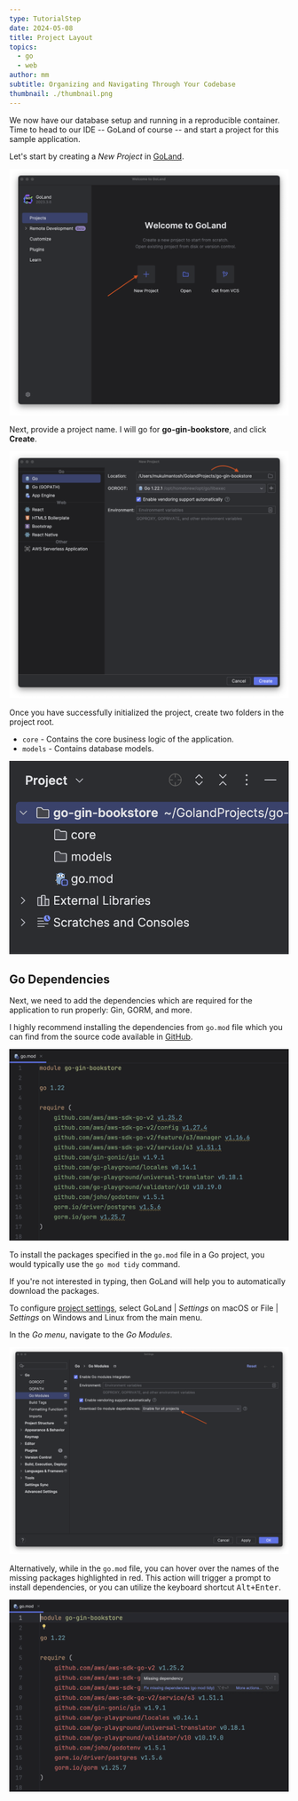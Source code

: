 ```yaml
---
type: TutorialStep
date: 2024-05-08
title: Project Layout
topics:
  - go
  - web
author: mm
subtitle: Organizing and Navigating Through Your Codebase
thumbnail: ./thumbnail.png
---
```


We now have our database setup and running in a reproducible container.
Time to head to our IDE -- GoLand of course -- and start a project for this sample application.

Let's start by creating a _New Project_ in [GoLand](https://www.jetbrains.com/go/).

![goland_1](./images/goland1.png)

Next, provide a project name. I will go for **go-gin-bookstore**, and click **Create**.

![goland_2](./images/goland2.png)

Once you have successfully initialized the project, create two folders in the project root.

- `core` - Contains the core business logic of the application.
- `models` - Contains database models.

![goland_3](./images/goland3.png)

## Go Dependencies

Next, we need to add the dependencies which are required for the application to run properly: Gin, GORM, and more.

I highly recommend installing the dependencies from `go.mod` file which you can
find from the source code available in [GitHub](https://github.com/mukulmantosh/go-gin-bookstore).

![go_mod](./images/gomod.png)

To install the packages specified in the `go.mod` file
in a Go project, you would typically use the `go mod tidy` command.

If you're not interested in typing, then GoLand will help you to automatically download the packages.

To configure [project settings](https://www.jetbrains.com/help/go/configure-project-settings.html), select GoLand | _Settings_ on macOS or File | _Settings_ on Windows and Linux from the main menu.

In the _Go menu_, navigate to the _Go Modules_.

![go_auto_download](./images/dependencies_download.png)

Alternatively, while in the `go.mod` file, you can hover over the names of the missing packages highlighted in red. This action will trigger a prompt to install dependencies, or you can utilize the keyboard shortcut <kbd>Alt+Enter</kbd>.

![go_missing_dependencies](./images/missing_dependencies.png)
